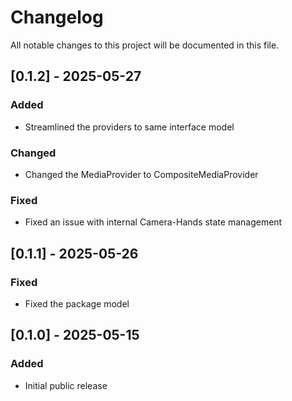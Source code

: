 # Changelog

All notable changes to this project will be documented in this file.

## [0.1.2] - 2025-05-27

### Added
- Streamlined the providers to same interface model

### Changed
- Changed the MediaProvider to CompositeMediaProvider

### Fixed
- Fixed an issue with internal Camera-Hands state management

## [0.1.1] - 2025-05-26

### Fixed
- Fixed the package model

## [0.1.0] - 2025-05-15

### Added
- Initial public release

